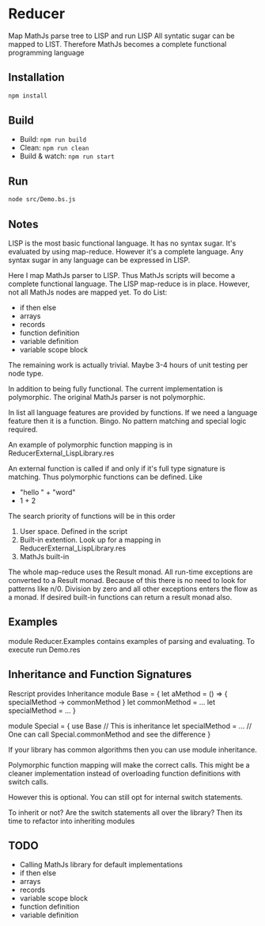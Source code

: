 # Reducer

Map MathJs parse tree to LISP and run LISP
All syntatic sugar can be mapped to LIST. Therefore MathJs becomes a complete functional programming language

## Installation

```sh
npm install
```

## Build

- Build: `npm run build`
- Clean: `npm run clean`
- Build & watch: `npm run start`

## Run

```sh
node src/Demo.bs.js
```

## Notes

LISP is the most basic functional language. It has no syntax sugar. It's evaluated by using map-reduce. However it's a complete language. Any syntax sugar in any language can be expressed in LISP.

Here I map MathJs parser to LISP. Thus MathJs scripts will become a complete functional language. The LISP map-reduce is in place. However, not all MathJs nodes are mapped yet. To do List:
- if then else
- arrays
- records
- function definition
- variable definition
- variable scope block

The remaining work is actually trivial. Maybe 3-4 hours of unit testing per node type.

In addition to being fully functional. The current implementation is polymorphic. The original MathJs parser is not polymorphic.

In list all language features are provided by functions. If we need a language feature then it is a function. Bingo. No pattern matching and special logic required.

An example of polymorphic function mapping is in ReducerExternal_LispLibrary.res

An external function is called if and only if it's full type signature is matching. Thus polymorphic functions can be defined. Like
- "hello " + "word"
- 1 + 2

The search priority of functions will be in this order
1. User space. Defined in the script
2. Built-in extention. Look up for a mapping in ReducerExternal_LispLibrary.res
3. MathJs built-in

The whole map-reduce uses the Result monad. All run-time exceptions are converted to a Result monad. Because of this there is no need to look for patterns like n/0. Division by zero and all other exceptions enters the flow as a monad. If desired built-in functions can return a result monad also.

## Examples
module Reducer.Examples contains examples of parsing and evaluating. To execute run Demo.res

## Inheritance and Function Signatures
Rescript provides Inheritance
module Base = {
  let aMethod = () => { specialMethod -> commonMethod }
  let commonMethod = ...
  let specialMethod = ...
}

module Special = {
  use Base // This is inheritance
  let specialMethod = ...  // One can call Special.commonMethod and see the difference
}

If your library has common algorithms then you can use module inheritance.

Polymorphic function mapping will make the correct calls. This might be a cleaner implementation instead of overloading function definitions with switch calls.

However this is optional. You can still opt for internal switch statements.

To inherit or not? Are the switch statements all over the library? Then its time to refactor into inheriting modules

## TODO
- Calling MathJs library for default implementations
- if then else
- arrays
- records
- variable scope block
- function definition
- variable definition
